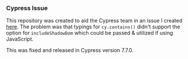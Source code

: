 ### Cypress Issue

This repository was created to aid the Cypress team in an issue I created [here](https://github.com/cypress-io/cypress/issues/17066). The problem was that typings for `cy.contains()` didn't support the option for `includeShadowDom` which could be passed & utilized if using JavaScript.

This was fixed and released in Cypress version 7.7.0.
